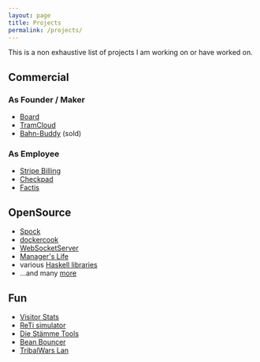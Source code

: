 ```yaml
---
layout: page
title: Projects
permalink: /projects/
---
```


This is a non exhaustive list of projects I am working on or have worked on.

## Commercial

### As Founder / Maker
* [Board][board]
* [TramCloud][tc]
* [Bahn-Buddy][bbuddy] (sold)

### As Employee
* [Stripe Billing][stripe-billing]
* [Checkpad][cpmed]
* [Factis][factis]

## OpenSource
* [Spock][spock]
* [dockercook][dockercook]
* [WebSocketServer][websocketserver]
* [Manager's Life][managerslife]
* various [Haskell libraries][hackage]
* ...and many [more][github]

## Fun
* [Visitor Stats][visitorstats]
* [ReTi simulator][reti]
* [Die Stämme Tools][dstools]
* [Bean Bouncer][beanbouncer]
* [TribalWars Lan][twlan]

[board]: https://letsboard.co
[tc]: https://www.tramcloud.net
[bbuddy]: https://www.bahn-buddy.de
[spock]: http://www.spock.li
[dockercook]: https://github.com/factisresearch/dockercook
[managerslife]: https://github.com/agrafix/managerslife
[websocketserver]: http://websocketserver.de
[reti]: http://reti.agrafix.net
[github]: https://github.com/agrafix?tab=repositories
[dstools]: http://dstools.agrafix.net/
[visitorstats]: http://visitor-stats.de
[beanbouncer]: https://itunes.apple.com/de/app/bean-bouncer/id939456519
[hackage]: http://hackage.haskell.org/user/AlexanderThiemann
[cpmed]: http://checkpad.de
[factis]: http://factis.de/
[twlan]: http://twlan.org
[stripe-billing]: https://stripe.com/billing
